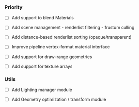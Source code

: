 ### Priority
  - [ ] Add support to blend Materials
  - [ ] Add scene management - renderlist filtering - frustum culling
  - [ ] Add distance-based renderlist sorting (opaque/transparent)
  - [ ] Improve pipeline vertex-format material interface
  - [ ] Add support for draw-range geometries
  - [ ] Add support for texture arrays


### Utils
  - [ ] Add Lighting manager module
  - [ ] Add Geometry optimization / transform module

